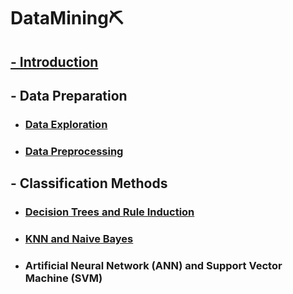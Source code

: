 # DataMining⛏
## [- Introduction](./Process/ch1/Introduction.md)
## - Data Preparation
- ### [Data Exploration](./Process/ch2/Data%20Exploration.md)
- ### [Data Preprocessing](./Process/ch3/Data%20Preprocessing.md)
## - Classification Methods
- ### [Decision Trees and Rule Induction](./Process/ch4/Classification%20Methods%201.md)
- ### [KNN and Naive Bayes](./Process/ch5/Classification%20Methods%202.md)
- ### Artificial Neural Network (ANN) and Support Vector Machine (SVM)